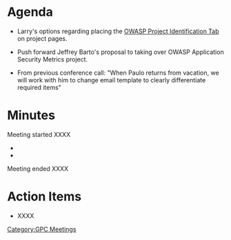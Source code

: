 # Agenda

  - Larry's options regarding placing the [OWASP Project Identification
    Tab](:Template:OWASP_Project_Identification_Tab "wikilink") on
    project pages.

<!-- end list -->

  - Push forward Jeffrey Barto's proposal to taking over OWASP
    Application Security Metrics project.

<!-- end list -->

  - From previous conference call: "When Paulo returns from vacation, we
    will work with him to change email template to clearly differentiate
    required items"

# Minutes

Meeting started XXXX

  -
  -
Meeting ended XXXX

# Action Items

  - XXXX

[Category:GPC Meetings](Category:GPC_Meetings "wikilink")